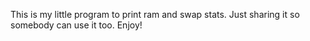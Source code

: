 This is my little program to print ram and swap stats.
Just sharing it so somebody can use it too.
Enjoy!
